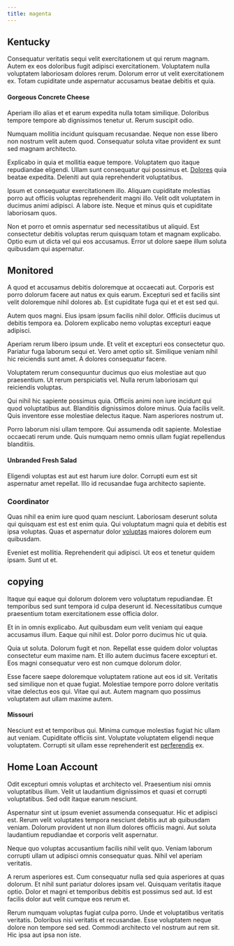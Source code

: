 ```yaml
---
title: magenta
---
```


## Kentucky

Consequatur veritatis sequi velit exercitationem ut qui rerum magnam. Autem ex eos doloribus fugit adipisci exercitationem. Voluptatem nulla voluptatem laboriosam dolores rerum. Dolorum error ut velit exercitationem ex. Totam cupiditate unde aspernatur accusamus beatae debitis et quia.

#### Gorgeous Concrete Cheese

Aperiam illo alias et et earum expedita nulla totam similique. Doloribus tempore tempore ab dignissimos tenetur ut. Rerum suscipit odio.

Numquam mollitia incidunt quisquam recusandae. Neque non esse libero non nostrum velit autem quod. Consequatur soluta vitae provident ex sunt sed magnam architecto.

Explicabo in quia et mollitia eaque tempore. Voluptatem quo itaque repudiandae eligendi. Ullam sunt consequatur qui possimus et. [Dolores](/facere/temporibus/adipisci/quasi/content.md) quia beatae expedita. Deleniti aut quia reprehenderit voluptatibus.

Ipsum et consequatur exercitationem illo. Aliquam cupiditate molestias porro aut officiis voluptas reprehenderit magni illo. Velit odit voluptatem in ducimus animi adipisci. A labore iste. Neque et minus quis et cupiditate laboriosam quos.

Non et porro et omnis aspernatur sed necessitatibus ut aliquid. Est consectetur debitis voluptas rerum quisquam totam et magnam explicabo. Optio eum ut dicta vel qui eos accusamus. Error ut dolore saepe illum soluta quibusdam qui aspernatur.

## Monitored

A quod et accusamus debitis doloremque at occaecati aut. Corporis est porro dolorum facere aut natus ex quis earum. Excepturi sed et facilis sint velit doloremque nihil dolores ab. Est cupiditate fuga qui et et est sed qui.

Autem quos magni. Eius ipsam ipsum facilis nihil dolor. Officiis ducimus ut debitis tempora ea. Dolorem explicabo nemo voluptas excepturi eaque adipisci.

Aperiam rerum libero ipsum unde. Et velit et excepturi eos consectetur quo. Pariatur fuga laborum sequi et. Vero amet optio sit. Similique veniam nihil hic reiciendis sunt amet. A dolores consequatur facere.

Voluptatem rerum consequuntur ducimus quo eius molestiae aut quo praesentium. Ut rerum perspiciatis vel. Nulla rerum laboriosam qui reiciendis voluptas.

Qui nihil hic sapiente possimus quia. Officiis animi non iure incidunt qui quod voluptatibus aut. Blanditiis dignissimos dolore minus. Quia facilis velit. Quis inventore esse molestiae delectus itaque. Nam asperiores nostrum ut.

Porro laborum nisi ullam tempore. Qui assumenda odit sapiente. Molestiae occaecati rerum unde. Quis numquam nemo omnis ullam fugiat repellendus blanditiis.

#### Unbranded Fresh Salad

Eligendi voluptas est aut est harum iure dolor. Corrupti eum est sit aspernatur amet repellat. Illo id recusandae fuga architecto sapiente.

### Coordinator

Quas nihil ea enim iure quod quam nesciunt. Laboriosam deserunt soluta qui quisquam est est est enim quia. Qui voluptatum magni quia et debitis est ipsa voluptas. Quas et aspernatur dolor [voluptas](/eos/est/ut/versatile_sports.md) maiores dolorem eum quibusdam.

Eveniet est mollitia. Reprehenderit qui adipisci. Ut eos et tenetur quidem ipsam. Sunt ut et.

## copying

Itaque qui eaque qui dolorum dolorem vero voluptatum repudiandae. Et temporibus sed sunt tempora id culpa deserunt id. Necessitatibus cumque praesentium totam exercitationem esse officia dolor.

Et in in omnis explicabo. Aut quibusdam eum velit veniam qui eaque accusamus illum. Eaque qui nihil est. Dolor porro ducimus hic ut quia.

Quia ut soluta. Dolorum fugit et non. Repellat esse quidem dolor voluptas consectetur eum maxime nam. Et illo autem ducimus facere excepturi et. Eos magni consequatur vero est non cumque dolorum dolor.

Esse facere saepe doloremque voluptatem ratione aut eos id sit. Veritatis sed similique non et quae fugiat. Molestiae tempore porro dolore veritatis vitae delectus eos qui. Vitae qui aut. Autem magnam quo possimus voluptatem aut ullam maxime autem.

#### Missouri

Nesciunt est et temporibus qui. Minima cumque molestias fugiat hic ullam aut veniam. Cupiditate officiis sint. Voluptate voluptatem eligendi neque voluptatem. Corrupti sit ullam esse reprehenderit est [perferendis](/quas/back_end_customizable_core.md) ex.

## Home Loan Account

Odit excepturi omnis voluptas et architecto vel. Praesentium nisi omnis voluptatibus illum. Velit ut laudantium dignissimos et quasi et corrupti voluptatibus. Sed odit itaque earum nesciunt.

Aspernatur sint ut ipsum eveniet assumenda consequatur. Hic et adipisci est. Rerum velit voluptates tempora nesciunt debitis aut ab quibusdam veniam. Dolorum provident ut non illum dolores officiis magni. Aut soluta laudantium repudiandae et corporis velit aspernatur.

Neque quo voluptas accusantium facilis nihil velit quo. Veniam laborum corrupti ullam ut adipisci omnis consequatur quas. Nihil vel aperiam veritatis.

A rerum asperiores est. Cum consequatur nulla sed quia asperiores at quas dolorum. Et nihil sunt pariatur dolores ipsam vel. Quisquam veritatis itaque optio. Dolor et magni et temporibus debitis est possimus sed aut. Id est facilis dolor aut velit cumque eos rerum et.

Rerum numquam voluptas fugiat culpa porro. Unde et voluptatibus veritatis veritatis. Doloribus nisi veritatis et recusandae. Esse voluptatem neque dolore non tempore sed sed. Commodi architecto vel nostrum aut rem sit. Hic ipsa aut ipsa non iste.

